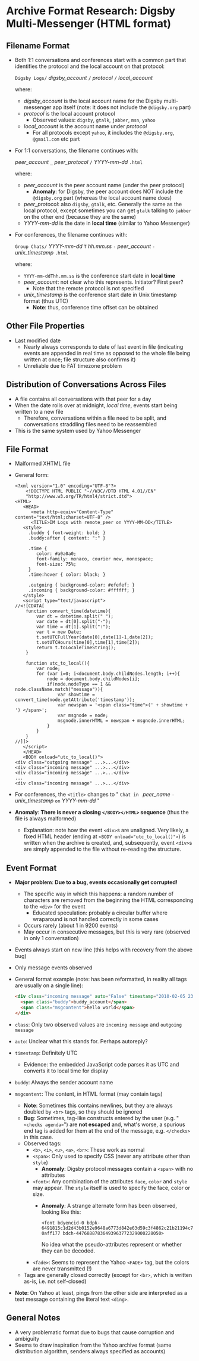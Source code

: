 Archive Format Research: Digsby Multi-Messenger (HTML format)
=============================================================


Filename Format
---------------

- Both 1:1 conversations and conferences start with a common part that identifies the protocol and the local account on that protocol:

  `Digsby Logs/` *digsby_account* `/` *protocol* `/` *local_account*
  
  where:
  
  - *digsby_account* is the local account name for the Digsby multi-messenger app itself (note: it does not include the `@digsby.org` part)
  - *protocol* is the local account protocol
    - Observed values: `digsby`, `gtalk`, `jabber`, `msn`, `yahoo`
  - *local_account* is the account name under *protocol*
    - For all protocols except `yahoo`, it includes the `@digsby.org`, `@gmail.com` etc part

- For 1:1 conversations, the filename continues with:

  *peer_account* `_` *peer_protocol* `/` *YYYY-mm-dd* `.html`
  
  where:
  
  - *peer_account* is the peer account name (under the peer protocol)
    - **Anomaly**: for Digsby, the peer account does NOT include the `@digsby.org` part (whereas the local account name does)
  - *peer_protocol*: also `digsby`, `gtalk`, etc. Generally the same as the local protocol, except sometimes you can get `gtalk` talking to `jabber` on the other end (because they are the same)
  - *YYYY-mm-dd* is the date in **local time** (similar to Yahoo Messenger)

- For conferences, the filename continues with:

  `Group Chats/` *YYYY-mm-dd* `T` *hh.mm.ss* ` - ` *peer_account* `-` *unix_timestamp* `.html`

  where:
  
  - `YYYY-mm-ddThh.mm.ss` is the conference start date in **local time**
  - *peer_account*: not clear who this represents. Initiator? First peer?
    - Note that the remote protocol is not specified
  - *unix_timestamp* is the conference start date in Unix timestamp format (thus UTC)
    - **Note**: thus, conference time offset can be obtained


Other File Properties
---------------------

- Last modified date
  - Nearly always corresponds to date of last event in file (indicating events are appended in real time as opposed to the whole file being written at once; file structure also confirms it)
  - Unreliable due to FAT timezone problem


Distribution of Conversations Across Files
------------------------------------------

- A file contains all conversations with that peer for a day
- When the date rolls over at midnight, *local time*, events start being written to a new file
  - Therefore, conversations within a file need to be split, and conversations straddling files need to be reassembled
- This is the same system used by Yahoo Messenger


File Format
-----------

- Malformed XHTML file
- General form:

  ```xhtml
  <?xml version="1.0" encoding="UTF-8"?>
      <!DOCTYPE HTML PUBLIC "-//W3C//DTD HTML 4.01//EN"
      "http://www.w3.org/TR/html4/strict.dtd">
  <HTML>
     <HEAD>
        <meta http-equiv="Content-Type" content="text/html;charset=UTF-8" />
        <TITLE>IM Logs with remote_peer on YYYY-MM-DD</TITLE>
     <style>
       .buddy { font-weight: bold; }
       .buddy:after { content: ":" }
  
       .time {
          color: #a0a0a0;
          font-family: monaco, courier new, monospace;
          font-size: 75%;
       }
       .time:hover { color: black; }
  
       .outgoing { background-color: #efefef; }
       .incoming { background-color: #ffffff; }
     </style>
     <script type="text/javascript">
  //<![CDATA[
      function convert_time(datetime){
          var dt = datetime.split(" ");
          var date = dt[0].split("-");
          var time = dt[1].split(":");
          var t = new Date;
          t.setUTCFullYear(date[0],date[1]-1,date[2]);
          t.setUTCHours(time[0],time[1],time[2]);
          return t.toLocaleTimeString();
      }
  
      function utc_to_local(){
          var node;
          for (var i=0; i<document.body.childNodes.length; i++){
              node = document.body.childNodes[i];
              if(node.nodeType == 1 && node.className.match("message")){
                  var showtime = convert_time(node.getAttribute('timestamp'));
                  var newspan = '<span class="time">(' + showtime + ') </span>';
                  var msgnode = node;
                  msgnode.innerHTML = newspan + msgnode.innerHTML;
              }
          }
      }
  //]]>
     </script>
     </HEAD>
     <BODY onload="utc_to_local()">
  <div class="outgoing message" ...>...</div>
  <div class="incoming message" ...>...</div>
  <div class="incoming message" ...>...</div>
  ...
  <div class="incoming message" ...>...</div>
  ```

- For conferences, the `<title>` changes to " `Chat in ` *peer_name* `-` *unix_timestamp* ` on ` *YYYY-mm-dd* "
- **Anomaly**: **There is never a closing `</BODY></HTML>` sequence** (thus the file is always malformed)
  - Explanation: note how the event `<div>`s are unaligned. Very likely, a fixed HTML header (ending at `<BODY onload="utc_to_local()">`) is written when the archive is created, and, subsequently, event `<div>`s are simply appended to the file without re-reading the structure.


Event Format
------------

- **Major problem**: **Due to a bug, events occasionally get corrupted!**
  - The specific way in which this happens: a random number of characters are removed from the beginning the HTML corresponding to the `<div>` for the event
    - Educated speculation: probably a circular buffer where wraparound is not handled correctly in some cases
  - Occurs rarely (about 1 in 9200 events)
  - May occur in consecutive messages, but this is very rare (observed in only 1 conversation)

- Events always start on new line (this helps with recovery from the above bug)
- Only message events observed
- General format example (note: has been reformatted, in reality all tags are usually on a single line):

  ```html
  <div class="incoming message" auto="False" timestamp="2010-02-05 23:53:08">
    <span class="buddy">buddy_account</span>
    <span class="msgcontent">hello world</span>
  </div>
  ```

- `class`: Only two observed values are `incoming message` and `outgoing message`
- `auto`: Unclear what this stands for. Perhaps autoreply?
- `timestamp`: Definitely UTC
  - Evidence: the embedded JavaScript code parses it as UTC and converts it to local time for display
- `buddy`: Always the sender account name
- `msgcontent`: The content, in HTML format (may contain tags)
  - **Note**: Sometimes this contains newlines, but they are always doubled by `<br>` tags, so they should be ignored
  - **Bug**: Sometimes, tag-like constructs entered by the user (e.g. "`<checks agenda>`") are **not escaped** and, what's worse, a spurious end tag is added for them at the end of the message, e.g. `</checks>` in this case.
  - Observed tags:
    - `<b>`, `<i>`, `<u>`, `<a>`, `<br>`: These work as normal
    - `<span>`: Only used to specify CSS (never any attribute other than `style`)
      - **Anomaly**: Digsby protocol messages contain a `<span>` with no attributes
    - `<font>`: Any combination of the attributes `face`, `color` and `style` may appear. The `style` itself is used to specify the face, color or size.
      - **Anomaly**: A strange alternate form has been observed, looking like this:
      
        `<font bdyencid-0 bdpk-6491815c1d2d43b0152e9648a6773d842e63d59c3f4862c21b21194c70aff177 bdch-44768887836493963772329000228050>`

        No idea what the pseudo-attributes represent or whether they can be decoded.
    - `<fade>`: Seems to represent the Yahoo `<FADE>` tag, but the colors are never transmitted (!)
  - Tags are generally closed correctly (except for `<br>`, which is written as-is, i.e. not self-closed)

- **Note**: On Yahoo at least, pings from the other side are interpreted as a text message containing the literal text `<ding>`.


General Notes
-------------

- A very problematic format due to bugs that cause corruption and ambiguity
- Seems to draw inspiration from the Yahoo archive format (same distribution algorithm, senders always specified as accounts)

